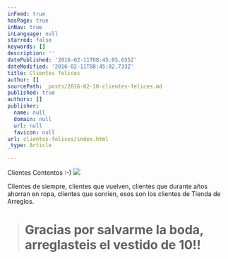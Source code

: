 ```yaml
---
inFeed: true
hasPage: true
inNav: true
inLanguage: null
starred: false
keywords: []
description: ''
datePublished: '2016-02-11T08:45:05.655Z'
dateModified: '2016-02-11T08:45:02.733Z'
title: Clientes felices
author: []
sourcePath: _posts/2016-02-10-clientes-felices.md
published: true
authors: []
publisher:
  name: null
  domain: null
  url: null
  favicon: null
url: clientes-felices/index.html
_type: Article

---
```

Clientes Contentos  :-)
![](https://the-grid-user-content.s3-us-west-2.amazonaws.com/262a929c-8602-4205-98ab-c52c8d1b8691.jpg)

Clientes de siempre, clientes que vuelven, clientes que durante años ahorran en ropa, clientes que sonrien, esos son los clientes de Tienda de Arreglos.

> # Gracias por salvarme la boda, arreglasteis el vestido de 10!!